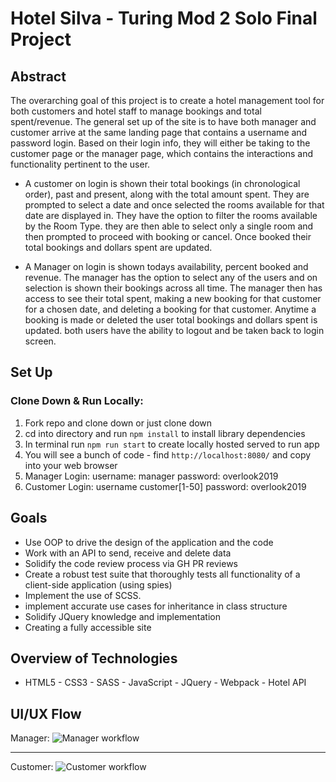 # Hotel Silva - Turing Mod 2 Solo Final Project

## Abstract

The overarching goal of this project is to create a hotel management tool for both customers and hotel staff to manage bookings and total spent/revenue. The general set up of the site is to have both manager and customer arrive at the same landing page that contains a username and password login. Based on their login info, they will either be taking to the customer page or the manager page, which contains the interactions and functionality pertinent to the user.

 - A customer on login is shown their total bookings (in chronological order), past and present, along with the total amount spent. They are prompted to select a date and once selected the rooms available for that date are displayed in. They have the option to filter the rooms available by the Room Type.  they are then able to select only a single room and then prompted to proceed with booking or cancel. Once booked their total bookings and dollars spent are updated.

  - A Manager on login is shown todays availability, percent booked and revenue. The manager has the option to select any of the users and on selection is shown their bookings across all time. The manager then has access to see their total spent, making a new booking for that customer for a chosen date, and deleting a booking for that customer. Anytime a booking is made or deleted the user total bookings and dollars spent is updated. both users have the ability to logout and be taken back to login screen.


## Set Up

### Clone Down & Run Locally:

1. Fork repo and clone down or just clone down
2. cd into directory and run ```npm install``` to install library dependencies
3. In terminal run ```npm run start``` to create locally hosted served to run app
4. You will see a bunch of code - find `http://localhost:8080/` and copy into your web browser
5. Manager Login: username: manager password: overlook2019
6. Customer Login: username customer[1-50] password: overlook2019

## Goals

 - Use OOP to drive the design of the application and the code
 - Work with an API to send, receive and delete data
 - Solidify the code review process via GH PR reviews
 - Create a robust test suite that thoroughly tests all functionality of a client-side application (using spies)
 - Implement the use of SCSS.
 - implement accurate use cases for inheritance in class structure
 - Solidify JQuery knowledge and implementation
 - Creating a fully accessible site

## Overview of Technologies

 - HTML5 - CSS3 - SASS - JavaScript - JQuery - Webpack - Hotel API

## UI/UX Flow

Manager:
![Manager workflow](/src/images/manager.gif)

---

Customer:
![Customer workflow](/src/images/customer.gif)
